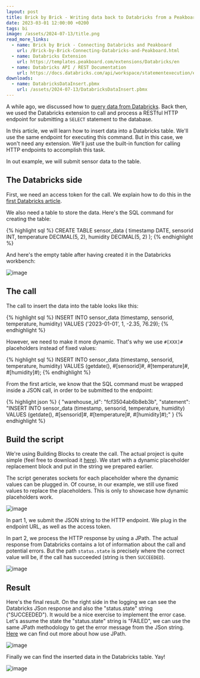 ```yaml
---
layout: post
title: Brick by Brick - Writing data back to Databricks from a Peakboard application
date: 2023-03-01 12:00:00 +0200
tags: bi
image: /assets/2024-07-13/title.png
read_more_links:
  - name: Brick by Brick - Connecting Databricks and Peakboard
    url: /Brick-by-Brick-Connecting-Databricks-and-Peakboard.html
  - name: Databricks Extension
    url: https://templates.peakboard.com/extensions/Databricks/en
  - name: Databricks API / REST Documentation
    url: https://docs.databricks.com/api/workspace/statementexecution/executestatement
downloads:
  - name: DatabricksDataInsert.pbmx
    url: /assets/2024-07-13/DatabricksDataInsert.pbmx
---
```

A while ago, we discussed how to [query data from Databricks](/Brick-by-Brick-Connecting-Databricks-and-Peakboard.html). Back then, we used the Databricks extension to call and process a RESTful HTTP endpoint for submitting a `SELECT` statement to the database.

In this article, we will learn how to insert data into a Databricks table. We'll use the same endpoint for executing this command. But in this case, we won't need any extension. We'll just use the built-in function for calling HTTP endpoints to accomplish this task.

In out example, we will submit sensor data to the table.

## The Databricks side

First, we need an access token for the call. We explain how to do this in the [first Databricks article](/Brick-by-Brick-Connecting-Databricks-and-Peakboard.html).

We also need a table to store the data. Here's the SQL command for creating the table:

{% highlight sql %}
CREATE TABLE sensor_data (
  timestamp DATE,
  sensorid INT,
  temperature DECIMAL(5, 2),
  humidity DECIMAL(5, 2)
);
{% endhighlight %}

And here's the empty table after having created it in the Databricks workbench:

![image](/assets/2024-07-13/010.png)

## The call

The call to insert the data into the table looks like this:

{% highlight sql %}
INSERT INTO sensor_data (timestamp, sensorid, temperature, humidity) 
VALUES ('2023-01-01', 1, -2.35, 76.29);
{% endhighlight %}

However, we need to make it more dynamic. That's why we use `#[XXX]#` placeholders instead of fixed values:

{% highlight sql %}
INSERT INTO sensor_data (timestamp, sensorid, temperature, humidity) 
VALUES (getdate(), #[sensorid]#, #[temperature]#, #[humidity]#);
{% endhighlight %}

From the first article, we know that the SQL command must be wrapped inside a JSON call, in order to be submitted to the endpoint:

{% highlight json %}
{
  "warehouse_id": "fcf3504ab6b8eb3b",
  "statement": "INSERT INTO sensor_data (timestamp, sensorid, temperature, humidity) VALUES (getdate(), #[sensorid]#, #[temperature]#, #[humidity]#);"
}
{% endhighlight %}

## Build the script

We're using Building Blocks to create the call. The actual project is quite simple (feel free to download it [here](/assets/2024-07-13/DatabricksDataInsert.pbmx)). We start with a dynamic placeholder replacement block and put in the string we prepared earlier.

The script generates sockets for each placeholder where the dynamic values can be plugged in. Of course, in our example, we still use fixed values to replace the placeholders. This is only to showcase how dynamic placeholders work.

![image](/assets/2024-07-13/020.png)

In part 1, we submit the JSON string to the HTTP endpoint. We plug in the endpoint URL, as well as the access token.

In part 2, we process the HTTP response by using a JPath. The actual response from Databricks contains a lot of information about the call and potential errors. But the path `status.state` is precisely where the correct value will be, if the call has succeeded (string is then `SUCCEEDED`).

![image](/assets/2024-07-13/030.png)

## Result

Here's the final result. On the right side in the logging we can see the Databricks JSon response and also the "status.state" string ("SUCCEEDED"). It would be a nice exercise to implement the error case. Let's assume the state the "status.state" string is "FAILED", we can use the same JPath methodology to get the error message from the JSon string. [Here](Taming-the-wild-JSon-How-to-use-JPath-in-Peakboard-scripts.html) we can find out more about how use JPath.

![image](/assets/2024-07-13/040.png)

Finally we can find the inserted data in the Databricks table. Yay!

![image](/assets/2024-07-13/050.png)


